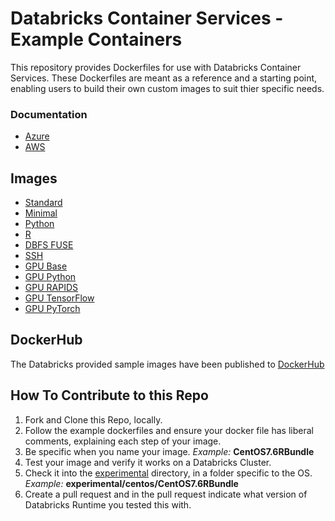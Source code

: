 # Databricks Container Services - Example Containers

This repository provides Dockerfiles for use with Databricks Container Services. These Dockerfiles are meant as a reference and a starting point, enabling users to build their own custom images to suit thier specific needs.

### Documentation
- [Azure](https://docs.azuredatabricks.net/user-guide/clusters/custom-containers.html)
- [AWS](https://docs.databricks.com/user-guide/clusters/custom-containers.html)

## Images

- [Standard](ubuntu/standard)
- [Minimal](ubuntu/minimal)
- [Python](ubuntu/python)
- [R](ubuntu/R)
- [DBFS FUSE](ubuntu/dbfsfuse)
- [SSH](ubuntu/ssh)
- [GPU Base](ubuntu/gpu/base)
- [GPU Python](ubuntu/gpu/python)
- [GPU RAPIDS](ubuntu/gpu/rapids)
- [GPU TensorFlow](ubuntu/gpu/tensorflow)
- [GPU PyTorch](ubuntu/gpu/pytorch)

## DockerHub
The Databricks provided sample images have been published to [DockerHub](https://hub.docker.com/u/databricksruntime)

## How To Contribute to this Repo
1. Fork and Clone this Repo, locally.
1. Follow the example dockerfiles and ensure your docker file has liberal comments, explaining each step of your image.  
1. Be specific when you name your image.  *Example:* **CentOS7.6RBundle**
1. Test your image and verify it works on a Databricks Cluster.  
1. Check it into the [experimental](experimental) directory, in a folder specific to the OS.  *Example:* **experimental/centos/CentOS7.6RBundle**
1. Create a pull request and in the pull request indicate what version of Databricks Runtime you tested this with.  
